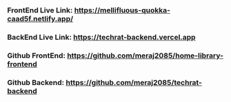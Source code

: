### FrontEnd Live Link: https://mellifluous-quokka-caad5f.netlify.app/
### BackEnd Live Link: https://techrat-backend.vercel.app
### Github FrontEnd: https://github.com/meraj2085/home-library-frontend
### Github Backend: https://github.com/meraj2085/techrat-backend
